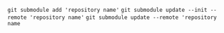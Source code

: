 ```git submodule add 'repository name'```
```git submodule update --init --remote 'repository name'```
```git submodule update --remote 'repository name```
